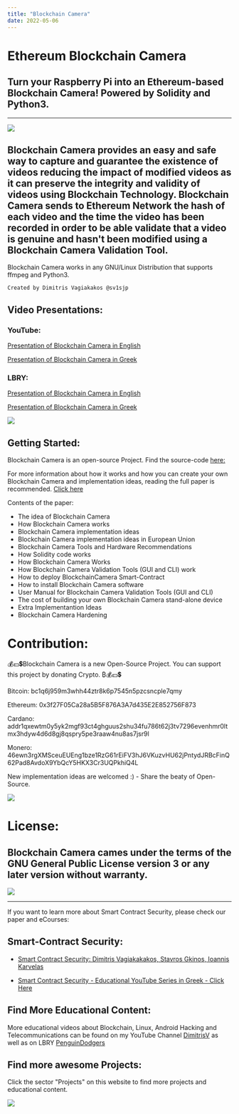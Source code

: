 ```yaml
---
title: "Blockchain Camera"
date: 2022-05-06
---
```

# Ethereum Blockchain Camera

## Turn your Raspberry Pi into an Ethereum-based Blockchain Camera! Powered by Solidity and Python3.

----

![](/img/Blockchain_Camera_EN.jpg) 

## Blockchain Camera provides an easy and safe way to capture and guarantee the existence of videos reducing the impact of modified videos as it can preserve the integrity and validity of videos using Blockchain Technology. Blockchain Camera sends to Ethereum Network the hash of each video and the time the video has been recorded in order to be able validate that a video is genuine and hasn't been modified using a Blockchain Camera Validation Tool. 

Blockchain Camera works in any GNU/Linux Distribution that supports ffmpeg and Python3.
```
Created by Dimitris Vagiakakos @sv1sjp
```



## Video Presentations:

### YouTube:

[Presentation of Blockchain Camera in English](https://youtu.be/1CvG0aa9PdM)

[Presentation of Blockchain Camera in Greek](https://youtu.be/7N7_W0pdbcs)

### LBRY:

[Presentation of Blockchain Camera in English](https://odysee.com/@PenguinDodgers/Blockchain_Camera)

[Presentation of Blockchain Camera in Greek](https://odysee.com/@PenguinDodgers/Blockchain_Camera_GR)

![](/img/bc_poc.png)

## Getting Started:
Blockchain Camera is an open-source Project. Find the source-code [here:](https://github.com/sv1sjp/Blockchain_Camera)

For more information about how it works and how you can create your own Blockchain Camera and implementation ideas, reading the full paper is recommended. 
[Click here](https://github.com/sv1sjp/Blockchain_Camera/blob/main/Blockchain_Camera.pdf)

Contents of the paper:
- The idea of Blockchain Camera
- How Blockchain Camera works
- Blockchain Camera implementation ideas
- Blockchain Camera implementation ideas in European Union
- Blockchain Camera Tools and Hardware Recommendations
- How Solidity code works
- How Blockchain Camera Works
- How Blockchain Camera Validation Tools (GUI and CLI) work
- How to deploy BlockchainCamera Smart-Contract
- How to install Blockchain Camera software
- User Manual for Blockchain Camera Validation Tools (GUI and CLI)
- The cost of building your own Blockchain Camera stand-alone device
- Extra Implementantion Ideas
- Blockchain Camera Hardening


# Contribution:
💰💵💲Blockchain Camera is a new Open-Source Project. You can support this project by donating Crypto. ₿💰💵💲

Bitcoin: bc1q6j959m3whh44ztr8k6p7545n5pzcsncple7qmy

Ethereum: 0x3f27F05Ca28a5B5F876A3A7d435E2E852756F873

Cardano: addr1qxewtm0y5yk2mgf93ct4ghguus2shu34fu786t62j3tv7296evenhmr0ltmx3hdyw4d6d8gj8qspry5pe3raaw4nu8as7jsr9l

Monero: 46ewn3rgXMSceuEUEng1bze1RzG61rEiFV3hJ6VKuzvHU62jPntydJRBcFinQ62Pad8AvdoX9YbQcY5HKX3Cr3UQPkhiQ4L

New implementation ideas are welcomed :) - Share the beaty of Open-Source.

 ![](/img/validation_tool_gui.png)

 
 
# License:
## Blockchain Camera cames under the terms of the GNU General Public License version 3 or any later version without warranty.


 

 ![](/img/EU.jpg)



----

If you want to learn more about Smart Contract Security, please check our paper and eCourses:

## Smart-Contract Security:

* [Smart Contract Security: Dimitris Vagiakakakos, Stavros Gkinos, Ioannis Karvelas](https://github.com/sv1sjp/eVoting_Elections_Decentralized_App/blob/main/smartcontract_security_paper.pdf)


* [Smart Contract Security - Educational YouTube Series in Greek - Click Here](https://www.youtube.com/playlist?list=PLZaCOjIxKWzLcMxI9cRNSzOtdR0xvXB7)


## Find More Educational Content:

More educational videos about Blockchain, Linux, Android Hacking and Telecommunications can be found on my YouTube Channel [DimitrisV](www.youtube.com/LinuxOSblog) as well as on LBRY [PenguinDodgers](https://odysee.com/@PenguinDodgers:5)

## Find more awesome Projects:

Click the sector "Projects" on this website to find more projects and educational content.


 ![](/img/bc_cli.jpg)
